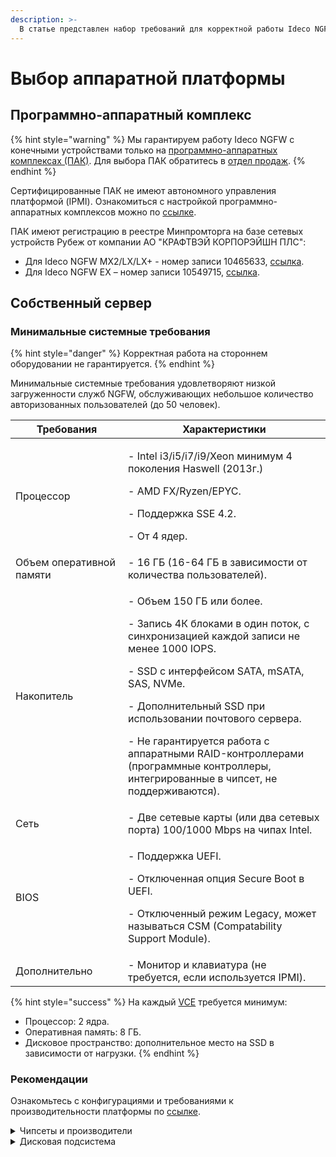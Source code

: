 ```yaml
---
description: >-
  В статье представлен набор требований для корректной работы Ideco NGFW на аппаратной платформе.
---
```


# Выбор аппаратной платформы

## Программно-аппаратный комплекс

{% hint style="warning" %}
Мы гарантируем работу Ideco NGFW с конечными устройствами только на [программно-аппаратных комплексах (ПАК)](https://ideco.ru/apparatnye-resheniya). Для выбора ПАК обратитесь в [отдел продаж](https://ideco.ru/kontakty).
{% endhint %}

Сертифицированные ПАК не имеют автономного управления платформой (IPMI). Ознакомиться с настройкой программно-аппаратных комплексов можно по [ссылке](/installation/ipmi-settings.md).

ПАК имеют регистрацию в реестре Минпромторга на базе сетевых устройств Рубеж от компании АО "КРАФТВЭЙ КОРПОРЭЙШН ПЛС":

* Для Ideco NGFW MX2/LX/LX+ - номер записи 10465633, [ссылка](https://gisp.gov.ru/goods/#/product/3700904).
* Для Ideco NGFW EX – номер записи 10549715, [ссылка](https://gisp.gov.ru/goods/#/product/4509585).

## Собственный сервер

### Минимальные системные требования

{% hint style="danger" %}
Корректная работа на стороннем оборудовании не гарантируется.
{% endhint %}

Минимальные системные требования удовлетворяют низкой загруженности служб NGFW, обслуживающих небольшое количество авторизованных пользователей (до 50 человек).

<table><thead><tr><th width="164">Требования</th><th>Характеристики</th></tr></thead><tbody><tr><td>Процессор</td><td><p>- Intel i3/i5/i7/i9/Xeon минимум 4 поколения Haswell (2013г.)</p><p>- AMD FX/Ryzen/EPYC.</p><p>- Поддержка SSE 4.2.</p><p>- От 4 ядер.</p></td></tr><tr><td>Объем оперативной памяти</td><td>- 16 ГБ (16-64 ГБ в зависимости от количества пользователей).</td></tr><tr><td>Накопитель</td><td><p>- Объем 150 ГБ или более.</p><p>- Запись 4К блоками в один поток, с синхронизацией каждой записи не менее 1000 IOPS.</p><p>- SSD с интерфейсом SATA, mSATA, SAS, NVMe.</p><p>- Дополнительный SSD при использовании почтового сервера.</p><p>- Не гарантируется работа с аппаратными RAID-контроллерами (программные контроллеры, интегрированные в чипсет, не поддерживаются).</p></td></tr><tr><td>Сеть</td><td>- Две сетевые карты (или два сетевых порта) 100/1000 Mbps на чипах Intel.</td></tr><tr><td>BIOS</td><td><p>- Поддержка UEFI.</p><p>- Отключенная опция Secure Boot в UEFI.</p><p>- Отключенный режим Legacy, может называться CSM (Compatability Support Module).</p></td></tr><tr><td>Дополнительно</td><td>- Монитор и клавиатура (не требуется, если используется IPMI).</td></tr></tbody></table>

{% hint style="success" %}
На каждый [VCE](/settings/server-management/vce.md) требуется минимум:

* Процессор: 2 ядра.
* Оперативная память: 8 ГБ.
* Дисковое пространство: дополнительное место на SSD в зависимости от нагрузки.
{% endhint %}

### Рекомендации

Ознакомьтесь с конфигурациями и требованиями к производительности платформы по [ссылке](/general/performance.md).

<details>

<summary>Чипсеты и производители</summary>

* Рекомендуем чипсеты, контроллеры и сетевые карты компании Intel.
* Не гарантируем стабильную работу и заявленную производительность, а также поддержку работосопособности сети при использовании встроенных сетевых карт, особенно интерфейсов на бюджетных/редких/устаревших/noname чипсетах.
* Не рекомендуем использовать RAID-контроллеры. Встроенные в материнские платы программные и полуаппаратные RAID-контроллеры официально не поддерживаются нашим продуктом.
* Материнские платы могут использоваться как серверные, так и десктопные. Рекомендуем использовать процессоры Intel и AMD.

</details>

<details>

<summary>Дисковая подсистема</summary>

* Рекомендуем использовать серверные SSD с технологией защиты от сбоев питания (Power Loss Protection (PLP)).
* В большинстве конфигураций достаточно одного SSD объемом от 200 ГБ.
* Если на NGFW развернут почтовый сервер, для хранения электронной почты необходимо подключить отдельный накопитель.
* Рекомендуемые производители: Micron, Transcend, Kingston, Samsung.

</details>